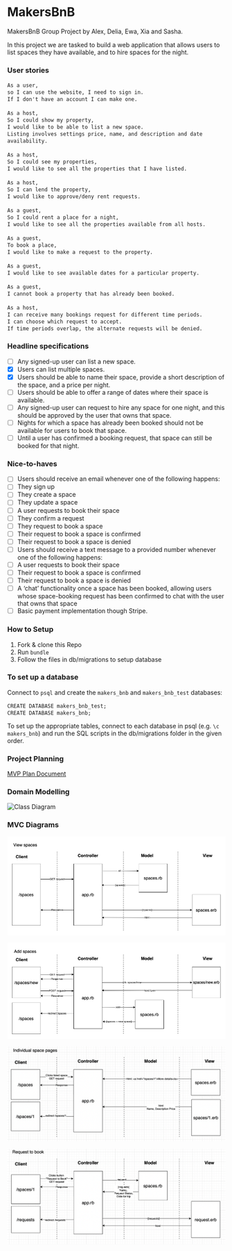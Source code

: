 # MakersBnB

MakersBnB Group Project by Alex, Delia, Ewa, Xia and Sasha.

In this project we are tasked to build a web application that allows users to list spaces they have available, and to hire spaces for the night.

### User stories

```
As a user,
so I can use the website, I need to sign in.
If I don't have an account I can make one.

As a host,
So I could show my property,
I would like to be able to list a new space.
Listing involves settings price, name, and description and date availability.

As a host,
So I could see my properties,
I would like to see all the properties that I have listed.

As a host,
So I can lend the property,
I would like to approve/deny rent requests.

As a guest,
So I could rent a place for a night,
I would like to see all the properties available from all hosts.

As a guest,
To book a place,
I would like to make a request to the property.

As a guest,
I would like to see available dates for a particular property.

As a guest,
I cannot book a property that has already been booked.

As a host,
I can receive many bookings request for different time periods.
I can choose which request to accept.
If time periods overlap, the alternate requests will be denied.
```

### Headline specifications

- [ ] Any signed-up user can list a new space.
- [x] Users can list multiple spaces.
- [x] Users should be able to name their space, provide a short description of the space, and a price per night.
- [ ] Users should be able to offer a range of dates where their space is available.
- [ ] Any signed-up user can request to hire any space for one night, and this should be approved by the user that owns that space.
- [ ] Nights for which a space has already been booked should not be available for users to book that space.
- [ ] Until a user has confirmed a booking request, that space can still be booked for that night.

### Nice-to-haves

- [ ] Users should receive an email whenever one of the following happens:
- [ ] They sign up
- [ ] They create a space
- [ ] They update a space
- [ ] A user requests to book their space
- [ ] They confirm a request
- [ ] They request to book a space
- [ ] Their request to book a space is confirmed
- [ ] Their request to book a space is denied
- [ ] Users should receive a text message to a provided number whenever one of the following happens:
- [ ] A user requests to book their space
- [ ] Their request to book a space is confirmed
- [ ] Their request to book a space is denied
- [ ] A ‘chat’ functionality once a space has been booked, allowing users whose space-booking request has been confirmed to chat with the user that owns that space
- [ ] Basic payment implementation though Stripe.

### How to Setup

1. Fork & clone this Repo
2. Run `bundle`
3. Follow the files in db/migrations to setup database

### To set up a database

Connect to `psql` and create the `makers_bnb` and `makers_bnb_test` databases:

```
CREATE DATABASE makers_bnb_test;
CREATE DATABASE makers_bnb;
```

To set up the appropriate tables, connect to each database in psql (e.g. `\c makers_bnb`) and run the SQL scripts in the db/migrations folder in the given order.

### Project Planning

[MVP Plan Document](https://docs.google.com/document/d/1YVyuk1QwdJ5Y2rO0yJztMdj6gMfILxxr_OBLLilKB5c/edit#)

### Domain Modelling

![Class Diagram](https://lucid.app/publicSegments/view/b27c7c58-1867-4130-a48b-47874648b003/image.png)

### MVC Diagrams

![View Spaces](https://github.com/feedXia/Makersbnb/blob/20afbe59944a5181ca8d1cf7c2b85f2a0b37262d/images/View%20spaces%20model.png)

![Add Spaces](https://github.com/feedXia/Makersbnb/blob/20afbe59944a5181ca8d1cf7c2b85f2a0b37262d/images/Add%20spaces%20model.png)

![Individual Space Pages](https://github.com/feedXia/Makersbnb/blob/ebb772d740490b3f0a75b05ee455319aa847de4b/public/images/Individual%20space%20pages%20model.png)

![Request to Book](https://github.com/feedXia/Makersbnb/blob/ebb772d740490b3f0a75b05ee455319aa847de4b/public/images/Request%20to%20book%20model.png)
